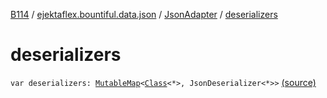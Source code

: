 [B114](../../index.md) / [ejektaflex.bountiful.data.json](../index.md) / [JsonAdapter](index.md) / [deserializers](./deserializers.md)

# deserializers

`var deserializers: `[`MutableMap`](https://kotlinlang.org/api/latest/jvm/stdlib/kotlin.collections/-mutable-map/index.html)`<`[`Class`](https://docs.oracle.com/javase/8/docs/api/java/lang/Class.html)`<*>, JsonDeserializer<*>>` [(source)](https://github.com/ejektaflex/Bountiful/tree/develop/src/main/kotlin/ejektaflex/bountiful/data/json/JsonAdapter.kt#L10)
